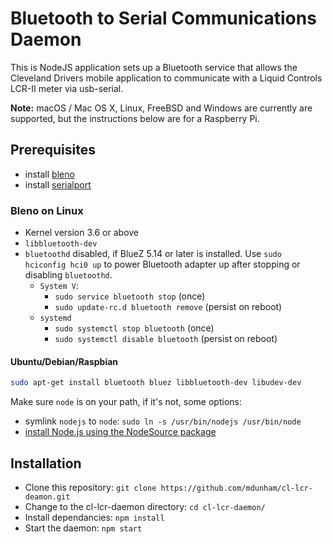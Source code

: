 # Bluetooth to Serial Communications Daemon

This is NodeJS application sets up a Bluetooth service that allows the Cleveland Drivers mobile application to communicate with a Liquid Controls LCR-II meter via usb-serial.
 
__Note:__ macOS / Mac OS X, Linux, FreeBSD and Windows are currently are supported, but the instructions below are for a Raspberry Pi.

## Prerequisites

 * install [bleno]()
 * install [serialport]()

### Bleno on Linux

 * Kernel version 3.6 or above
 * ```libbluetooth-dev```
 * ```bluetoothd``` disabled, if BlueZ 5.14 or later is installed. Use ```sudo hciconfig hci0 up``` to power Bluetooth adapter up after stopping or disabling ```bluetoothd```.
    * ```System V```:
      * ```sudo service bluetooth stop``` (once)
      * ```sudo update-rc.d bluetooth remove``` (persist on reboot)
    * ```systemd```
      * ```sudo systemctl stop bluetooth``` (once)
      * ```sudo systemctl disable bluetooth``` (persist on reboot)

#### Ubuntu/Debian/Raspbian

```sh
sudo apt-get install bluetooth bluez libbluetooth-dev libudev-dev
```

Make sure ```node``` is on your path, if it's not, some options:
 * symlink ```nodejs``` to ```node```: ```sudo ln -s /usr/bin/nodejs /usr/bin/node```
 * [install Node.js using the NodeSource package](https://nodejs.org/en/download/package-manager/#debian-and-ubuntu-based-linux-distributions)

## Installation

 * Clone this repository: ```git clone https://github.com/mdunham/cl-lcr-deamon.git```
 * Change to the cl-lcr-daemon directory: ```cd cl-lcr-daemon/```
 * Install dependancies: ```npm install```
 * Start the daemon: ```npm start```